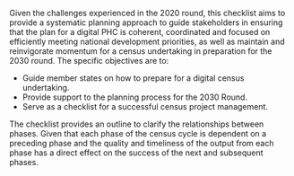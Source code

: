 Given the challenges experienced in the 2020 round, this checklist aims to provide a systematic planning approach to guide stakeholders in ensuring that the plan for a digital PHC is coherent, coordinated and focused on efficiently meeting national development priorities, as well as maintain and reinvigorate momentum for a census undertaking in preparation for the 2030 round. The specific objectives are to: 
- Guide member states on how to prepare for a digital census undertaking.
- Provide support to the planning process for the 2030 Round. 
- Serve as a checklist for a successful census project management.

The checklist provides an outline to clarify the relationships between phases. Given that each phase of the census cycle is dependent on a preceding phase and the quality and timeliness of the output from each phase has a direct effect on the success of the next and subsequent phases.
